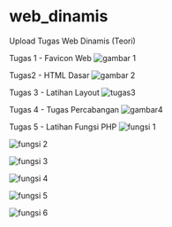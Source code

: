 # web_dinamis
Upload Tugas Web Dinamis (Teori)

Tugas 1 - Favicon Web
![gambar 1](https://user-images.githubusercontent.com/73782704/97809034-11435280-1c9d-11eb-8a0b-be8bd934f825.PNG)

Tugas2 - HTML Dasar
![gambar 2](https://user-images.githubusercontent.com/73782704/97809153-dd1c6180-1c9d-11eb-92f1-58eb15c9c75b.PNG)

Tugas 3 - Latihan Layout
![tugas3](https://user-images.githubusercontent.com/73782704/97809161-e3aad900-1c9d-11eb-9989-1393d96489f2.PNG)

Tugas 4 - Tugas Percabangan
![gambar4](https://user-images.githubusercontent.com/73782704/99189058-db6c9680-2791-11eb-943f-945fcb548ef1.PNG)

Tugas 5 - Latihan Fungsi PHP
![fungsi 1](https://user-images.githubusercontent.com/73782704/100537597-65216700-325c-11eb-8dc4-aa6644ab36d6.PNG)

![fungsi 2](https://user-images.githubusercontent.com/73782704/100537604-6c487500-325c-11eb-87ce-22f6e65adb8b.PNG)

![fungsi 3](https://user-images.githubusercontent.com/73782704/100537615-736f8300-325c-11eb-8b46-6022899976fd.PNG)

![fungsi 4](https://user-images.githubusercontent.com/73782704/100537619-7cf8eb00-325c-11eb-9865-4c4b85252ffd.PNG)

![fungsi 5](https://user-images.githubusercontent.com/73782704/100537625-86825300-325c-11eb-987e-e0ec00ead350.PNG)

![fungsi 6](https://user-images.githubusercontent.com/73782704/100537628-8d10ca80-325c-11eb-821e-6eae397a88ca.PNG)
